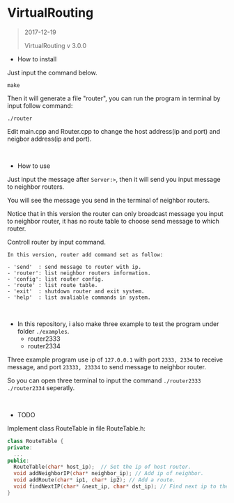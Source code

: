 # VirtualRouting

> 2017-12-19
>
> VirtualRouting v 3.0.0

- How to install

Just input the command below.

```
make
```
Then it will generate a file "router", you can run the program in terminal by input follow command:

```
./router
```

Edit main.cpp and Router.cpp to change the host address(ip and port) and neigbor address(ip and port).

</br>

- How to use

Just input the message after `Server:>`, then it will send you input message to neighbor routers.

You will see the message you send in the terminal of neighbor routers.

Notice that in this version the router can only broadcast message you input to neighbor router, it has no route table to choose send message to which router.

Controll router by input command.

```
In this version, router add command set as follow:

- 'send'  : send message to router with ip. 
- 'router': list neighbor routers information. 
- 'config': list router config. 
- 'route' : list route table. 
- 'exit'  : shutdown router and exit system. 
- 'help'  : list avaliable commands in system. 

```

</br>

- In this repository, i also make three example to test the program under folder `./examples`.
  - router2333
  - router2334

Three example program use ip of `127.0.0.1` with port `2333, 2334` to receive message, and port `23333, 23334` to send message to neighbor router.

So you can open three terminal to input the command `./router2333` `./router2334`  seperatly. 

 </br>

- TODO

Implement class RouteTable in file RouteTable.h:

```c++
class RouteTable {
private:
  ...
public:
  RouteTable(char* host_ip);  // Set the ip of host router.
  void addNeighborIP(char* neighbor_ip); // Add ip of neighbor.
  void addRoute(char* ip1, char* ip2); // Add a route.
  void findNextIP(char* &next_ip, char* dst_ip); // Find next ip to the destination ip.
}
```

